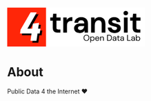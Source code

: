 <p align="left">
<img src="images/4todl.png" alt="4transit" width="320">
</p>

# About

Public Data 4 the Internet ♥️
